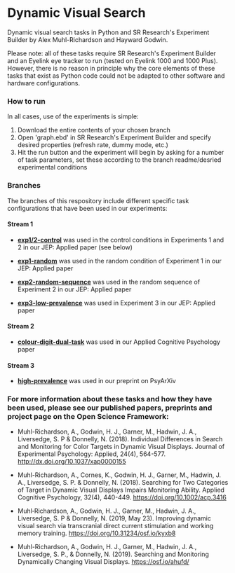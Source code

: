 # Dynamic Visual Search
Dynamic visual search tasks in Python and SR Research's Experiment Builder by Alex Muhl-Richardson and Hayward Godwin.

Please note: all of these tasks require SR Research's Experiment Builder and an Eyelink eye tracker to run (tested on Eyelink 1000 and 1000 Plus). However, there is no reason in principle why the core elements of these tasks that exist as Python code could not be adapted to other software and hardware configurations.

### How to run

In all cases, use of the experiments is simple:

1. Download the entire contents of your chosen branch
2. Open 'graph.ebd' in SR Research's Experiment Builder and specify desired properties (refresh rate, dummy mode, etc.)
3. Hit the run button and the experiment will begin by asking for a number of task parameters, set these according to the branch readme/desried experimental conditions

### Branches

The branches of this respository include different specific task configurations that have been used in our experiments:

#### Stream 1

- **[exp1/2-control](https://github.com/alexmuhl-r/dynamic-visual-search/tree/exp1/2-control)** was used in the control conditions in Experiments 1 and 2 in our JEP: Applied paper (see below)

- **[exp1-random](https://github.com/alexmuhl-r/dynamic-visual-search/tree/exp1-random)** was used in the random condition of Experiment 1 in our JEP: Applied paper

- **[exp2-random-sequence](https://github.com/alexmuhl-r/dynamic-visual-search/tree/exp2-random-sequence)** was used in the random sequence of Experiment 2 in our JEP: Applied paper

- **[exp3-low-prevalence](https://github.com/alexmuhl-r/dynamic-visual-search/tree/exp3-low-prevalence)** was used in Experiment 3 in our JEP: Applied paper

#### Stream 2

- **[colour-digit-dual-task](https://github.com/alexmuhl-r/dynamic-visual-search/tree/colour-digit-dual-task)** was used in our Applied Cognitive Psychology paper

#### Stream 3

- **[high-prevalence](https://github.com/alexmuhl-r/dynamic-visual-search/tree/high-prevalence)** was used in our preprint on PsyArXiv

### For more information about these tasks and how they have been used, please see our published papers, preprints and project page on the Open Science Framework:

- Muhl-Richardson, A., Godwin, H. J., Garner, M., Hadwin, J. A., Liversedge, S. P & Donnelly, N. (2018). Individual Differences in Search and Monitoring for Color Targets in Dynamic Visual Displays. Journal of Experimental Psychology: Applied, 24(4), 564-577. http://dx.doi.org/10.1037/xap0000155

- Muhl-Richardson, A., Cornes, K., Godwin, H. J., Garner, M., Hadwin, J. A., Liversedge, S. P. & Donnelly, N. (2018). Searching for Two Categories of Target in Dynamic Visual Displays Impairs Monitoring Ability. Applied Cognitive Psychology, 32(4), 440-449. https://doi.org/10.1002/acp.3416

- Muhl‐Richardson, A., Godwin, H. J., Garner, M., Hadwin, J. A., Liversedge, S. P & Donnelly, N. (2019, May 23).
Improving dynamic visual search via transcranial direct current stimulation and working memory training. 
https://doi.org/10.31234/osf.io/kyxb8

- Muhl-Richardson, A., Godwin, H. J., Garner, M., Hadwin, J. A., Liversedge, S. P., & Donnelly, N. (2019). Searching and Monitoring Dynamically Changing Visual Displays. https://osf.io/ahufd/
